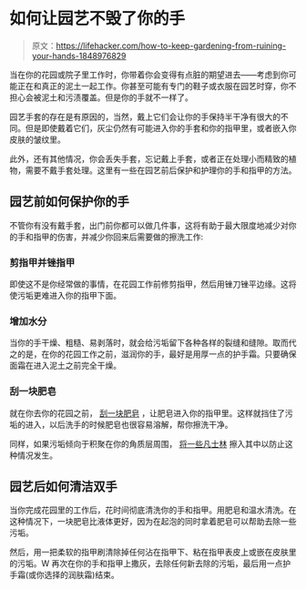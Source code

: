 # 如何让园艺不毁了你的手

> 原文：<https://lifehacker.com/how-to-keep-gardening-from-ruining-your-hands-1848976829>

当在你的花园或院子里工作时，你带着你会变得有点脏的期望进去——考虑到你可能正在和真正的泥土一起工作。你甚至可能有专门的鞋子或衣服在园艺时穿，你不担心会被泥土和污渍覆盖。但是你的手就不一样了。



园艺手套的存在是有原因的，当然，戴上它们会让你的手保持半干净有很大的不同。但是即使戴着它们，灰尘仍然有可能进入你的手套和你的指甲里，或者嵌入你皮肤的皱纹里。

此外，还有其他情况，你会丢失手套，忘记戴上手套，或者正在处理小而精致的植物，需要不戴手套处理。这里有一些在园艺前后保护和护理你的手和指甲的方法。

## 园艺前如何保护你的手

不管你有没有戴手套，出门前你都可以做几件事，这将有助于最大限度地减少对你的手和指甲的伤害，并减少你回来后需要做的擦洗工作:

### 剪指甲并锉指甲

即使这不是你经常做的事情，在花园工作前修剪指甲，然后用锉刀锉平边缘。这将使污垢更难进入你的指甲下面。

### 增加水分

当你的手干燥、粗糙、易剥落时，就会给污垢留下各种各样的裂缝和缝隙。取而代之的是，在你的花园工作之前，滋润你的手，最好是用厚一点的护手霜。只要确保面霜在进入泥土之前完全干燥。

### 刮一块肥皂

就在你去你的花园之前， [刮一块肥皂](https://lifehacker.com/scratch-soap-before-getting-your-hands-dirty-to-avoid-g-5823574) ，让肥皂进入你的指甲里。这样就挡住了污垢的进入，以后洗手的时候肥皂也很容易溶解，帮你擦洗干净。

同样，如果污垢倾向于积聚在你的角质层周围， [将一些凡士林](https://www.gardeningknowhow.com/garden-how-to/info/hand-care-tips-for-gardeners.htm) 擦入其中以防止这种情况发生。

## 园艺后如何清洁双手

当你完成花园里的工作后，花时间彻底清洗你的手和指甲。用肥皂和温水清洗。在这种情况下，一块肥皂比液体更好，因为在起泡的同时拿着肥皂可以帮助去除一些污垢。

然后，用一把柔软的指甲刷清除掉任何沾在指甲下、粘在指甲表皮上或嵌在皮肤里的污垢。W 再次在你的手和指甲上撒灰，去除任何新去除的污垢，最后用一点护手霜(或你选择的润肤霜)结束。